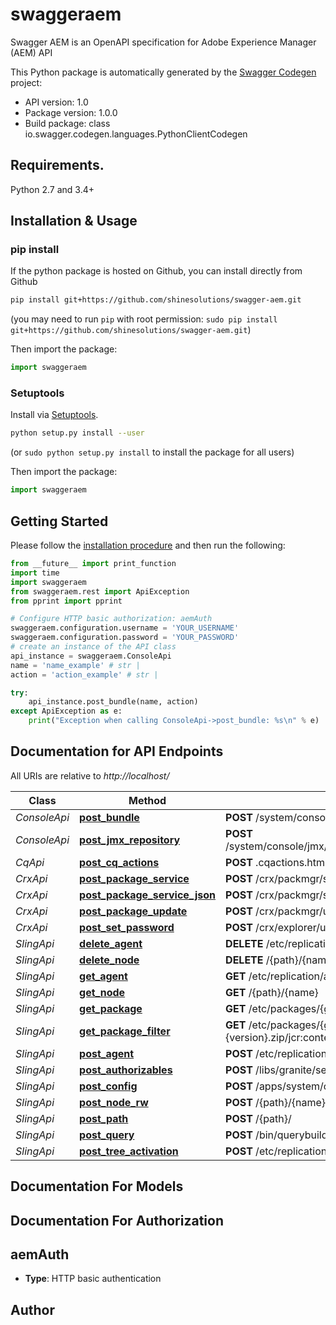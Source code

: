 # swaggeraem
Swagger AEM is an OpenAPI specification for Adobe Experience Manager (AEM) API

This Python package is automatically generated by the [Swagger Codegen](https://github.com/swagger-api/swagger-codegen) project:

- API version: 1.0
- Package version: 1.0.0
- Build package: class io.swagger.codegen.languages.PythonClientCodegen

## Requirements.

Python 2.7 and 3.4+

## Installation & Usage
### pip install

If the python package is hosted on Github, you can install directly from Github

```sh
pip install git+https://github.com/shinesolutions/swagger-aem.git
```
(you may need to run `pip` with root permission: `sudo pip install git+https://github.com/shinesolutions/swagger-aem.git`)

Then import the package:
```python
import swaggeraem 
```

### Setuptools

Install via [Setuptools](http://pypi.python.org/pypi/setuptools).

```sh
python setup.py install --user
```
(or `sudo python setup.py install` to install the package for all users)

Then import the package:
```python
import swaggeraem
```

## Getting Started

Please follow the [installation procedure](#installation--usage) and then run the following:

```python
from __future__ import print_function
import time
import swaggeraem
from swaggeraem.rest import ApiException
from pprint import pprint

# Configure HTTP basic authorization: aemAuth
swaggeraem.configuration.username = 'YOUR_USERNAME'
swaggeraem.configuration.password = 'YOUR_PASSWORD'
# create an instance of the API class
api_instance = swaggeraem.ConsoleApi
name = 'name_example' # str | 
action = 'action_example' # str | 

try:
    api_instance.post_bundle(name, action)
except ApiException as e:
    print("Exception when calling ConsoleApi->post_bundle: %s\n" % e)

```

## Documentation for API Endpoints

All URIs are relative to *http://localhost/*

Class | Method | HTTP request | Description
------------ | ------------- | ------------- | -------------
*ConsoleApi* | [**post_bundle**](docs/ConsoleApi.md#post_bundle) | **POST** /system/console/bundles/{name} | 
*ConsoleApi* | [**post_jmx_repository**](docs/ConsoleApi.md#post_jmx_repository) | **POST** /system/console/jmx/com.adobe.granite:type&#x3D;Repository/op/{action} | 
*CqApi* | [**post_cq_actions**](docs/CqApi.md#post_cq_actions) | **POST** .cqactions.html | 
*CrxApi* | [**post_package_service**](docs/CrxApi.md#post_package_service) | **POST** /crx/packmgr/service.jsp | 
*CrxApi* | [**post_package_service_json**](docs/CrxApi.md#post_package_service_json) | **POST** /crx/packmgr/service/.json/{path} | 
*CrxApi* | [**post_package_update**](docs/CrxApi.md#post_package_update) | **POST** /crx/packmgr/update.jsp | 
*CrxApi* | [**post_set_password**](docs/CrxApi.md#post_set_password) | **POST** /crx/explorer/ui/setpassword.jsp | 
*SlingApi* | [**delete_agent**](docs/SlingApi.md#delete_agent) | **DELETE** /etc/replication/agents.{runmode}/{name} | 
*SlingApi* | [**delete_node**](docs/SlingApi.md#delete_node) | **DELETE** /{path}/{name} | 
*SlingApi* | [**get_agent**](docs/SlingApi.md#get_agent) | **GET** /etc/replication/agents.{runmode}/{name} | 
*SlingApi* | [**get_node**](docs/SlingApi.md#get_node) | **GET** /{path}/{name} | 
*SlingApi* | [**get_package**](docs/SlingApi.md#get_package) | **GET** /etc/packages/{group}/{name}-{version}.zip | 
*SlingApi* | [**get_package_filter**](docs/SlingApi.md#get_package_filter) | **GET** /etc/packages/{group}/{name}-{version}.zip/jcr:content/vlt:definition/filter.tidy.2.json | 
*SlingApi* | [**post_agent**](docs/SlingApi.md#post_agent) | **POST** /etc/replication/agents.{runmode}/{name} | 
*SlingApi* | [**post_authorizables**](docs/SlingApi.md#post_authorizables) | **POST** /libs/granite/security/post/authorizables | 
*SlingApi* | [**post_config**](docs/SlingApi.md#post_config) | **POST** /apps/system/config.{runmode}/{name} | 
*SlingApi* | [**post_node_rw**](docs/SlingApi.md#post_node_rw) | **POST** /{path}/{name}.rw.html | 
*SlingApi* | [**post_path**](docs/SlingApi.md#post_path) | **POST** /{path}/ | 
*SlingApi* | [**post_query**](docs/SlingApi.md#post_query) | **POST** /bin/querybuilder.json | 
*SlingApi* | [**post_tree_activation**](docs/SlingApi.md#post_tree_activation) | **POST** /etc/replication/treeactivation.html | 


## Documentation For Models



## Documentation For Authorization


## aemAuth

- **Type**: HTTP basic authentication


## Author



